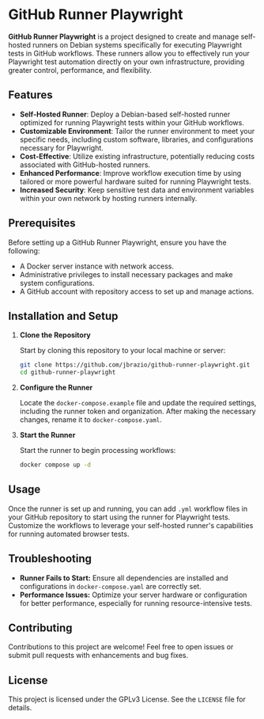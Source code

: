 # GitHub Runner Playwright

**GitHub Runner Playwright** is a project designed to create and manage self-hosted runners on Debian systems specifically for executing Playwright tests in GitHub workflows. These runners allow you to effectively run your Playwright test automation directly on your own infrastructure, providing greater control, performance, and flexibility.

## Features

- **Self-Hosted Runner**: Deploy a Debian-based self-hosted runner optimized for running Playwright tests within your GitHub workflows.
- **Customizable Environment**: Tailor the runner environment to meet your specific needs, including custom software, libraries, and configurations necessary for Playwright.
- **Cost-Effective**: Utilize existing infrastructure, potentially reducing costs associated with GitHub-hosted runners.
- **Enhanced Performance**: Improve workflow execution time by using tailored or more powerful hardware suited for running Playwright tests.
- **Increased Security**: Keep sensitive test data and environment variables within your own network by hosting runners internally.

## Prerequisites

Before setting up a GitHub Runner Playwright, ensure you have the following:

- A Docker server instance with network access.
- Administrative privileges to install necessary packages and make system configurations.
- A GitHub account with repository access to set up and manage actions.

## Installation and Setup

1. **Clone the Repository**

   Start by cloning this repository to your local machine or server:

   ```bash
   git clone https://github.com/jbrazio/github-runner-playwright.git
   cd github-runner-playwright
   ```

2. **Configure the Runner**

   Locate the `docker-compose.example` file and update the required settings, including the runner token and organization. After making the necessary changes, rename it to `docker-compose.yaml`.

3. **Start the Runner**

   Start the runner to begin processing workflows:

   ```bash
   docker compose up -d
   ```

## Usage

Once the runner is set up and running, you can add `.yml` workflow files in your GitHub repository to start using the runner for Playwright tests. Customize the workflows to leverage your self-hosted runner's capabilities for running automated browser tests.

## Troubleshooting

- **Runner Fails to Start:** Ensure all dependencies are installed and configurations in `docker-compose.yaml` are correctly set.
- **Performance Issues:** Optimize your server hardware or configuration for better performance, especially for running resource-intensive tests.

## Contributing

Contributions to this project are welcome! Feel free to open issues or submit pull requests with enhancements and bug fixes.

## License

This project is licensed under the GPLv3 License. See the `LICENSE` file for details.
